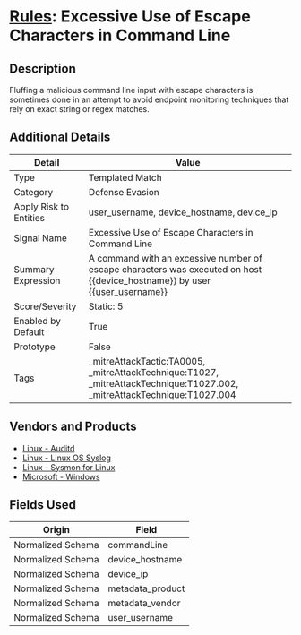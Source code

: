 # [Rules](README.md): Excessive Use of Escape Characters in Command Line

## Description
Fluffing a malicious command line input with escape characters is sometimes done in an attempt to avoid endpoint monitoring techniques that rely on exact string or regex matches.

## Additional Details
|Detail|Value|
|----|----|
|Type|Templated Match|
|Category|Defense Evasion|
|Apply Risk to Entities|user_username, device_hostname, device_ip|
|Signal Name|Excessive Use of Escape Characters in Command Line|
|Summary Expression|A command with an excessive number of escape characters was executed on host {{device_hostname}} by user {{user_username}}|
|Score/Severity|Static: 5|
|Enabled by Default|True|
|Prototype|False|
|Tags|_mitreAttackTactic:TA0005, _mitreAttackTechnique:T1027, _mitreAttackTechnique:T1027.002, _mitreAttackTechnique:T1027.004|
## Vendors and Products
- [Linux - Auditd](../products/5e298fe7-088a-467a-b57f-d8558368621d.md)
- [Linux - Linux OS Syslog](../products/0e20c932-d992-4bd4-b276-c15119ca5c0b.md)
- [Linux - Sysmon for Linux](../products/b238758d-ade8-41d2-b32d-c99159e9fd74.md)
- [Microsoft - Windows](../products/1ff7546c-cb36-4a24-87f7-89d2cecc5761.md)


## Fields Used

|Origin|Field|
|----|----|
|Normalized Schema|commandLine|
|Normalized Schema|device_hostname|
|Normalized Schema|device_ip|
|Normalized Schema|metadata_product|
|Normalized Schema|metadata_vendor|
|Normalized Schema|user_username|


